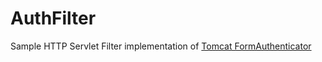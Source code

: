 # AuthFilter

Sample HTTP Servlet Filter implementation of [Tomcat FormAuthenticator](https://tomcat.apache.org/tomcat-7.0-doc/api/org/apache/catalina/authenticator/FormAuthenticator.html)
